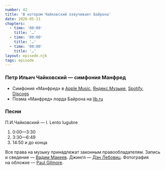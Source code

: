 ```yaml
---
number: 42
title: 'В котором Чайковский озвучивает Байрона'
date: 2020-05-21
chapters:
  - time: '00:00'
    title: '…'
  - time: '00:00'
    title: '…'
  - time: '00:00'
    title: '…'
layout: episode.njk
tags: episode
---
```


### Петр Ильич Чайковский — симфония Манфред

- Симфония «Манфред» в
  [Apple Music](https://music.apple.com/album/tchaikovsky-6-symphonies-manfred/1510207935),
  [Яндекс.Музыке](https://music.yandex.ru/album/9683454),
  [Spotify](https://open.spotify.com/album/4IyceaNKtAtfoVDTAk8ZGz),
  [Discogs](https://www.discogs.com/П-Чайковский-Гос-Симфонический-Оркестр-СССР-Е-Светлан/release/12613138)
- Поэма «Манфред» лорда Байрона на [lib.ru](http://www.lib.ru/POEZIQ/BAJRON/byron4_1.txt)

### Песни

П.И.Чайковский — I. Lento lugubre
1. 0:00—3:30
2. 3:30—6:49
3. 14:50 и до конца

Все права на музыку принадлежат законным правообладателям. Запись и сведение — [Вадим Макеев](https://twitter.com/pepelsbey). Джингл — [Дэн Лебовиц](https://www.youtube.com/channel/UC38A5qHrlc_Zgua7vL4b96w). Фотография на обложке — [Paul Gilmore](https://unsplash.com/photos/mqO0Rf-PUMs).
